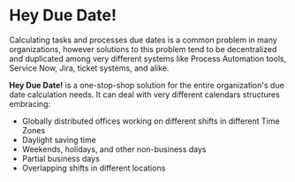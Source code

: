 # Hey Due Date!

Calculating tasks and processes due dates is a common problem in many organizations, however solutions to this problem tend to be decentralized and duplicated among very different systems like Process Automation tools, Service Now, Jira, ticket systems, and alike.

**Hey Due Date!** is a one-stop-shop solution for the entire organization's due date calculation needs. It can deal with very different calendars structures embracing:

- Globally distributed offices working on different shifts in different Time Zones
- Daylight saving time
- Weekends, holidays, and other non-business days
- Partial business days
- Overlapping shifts in different locations
